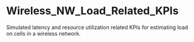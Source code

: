 # Wireless_NW_Load_Related_KPIs
Simulated latency and resource utilization related KPIs for estimating load on cells in a wireless network.
